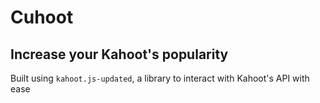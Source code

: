 # Cuhoot

## Increase your Kahoot's popularity

Built using `kahoot.js-updated`, a library to interact with Kahoot's API with ease
